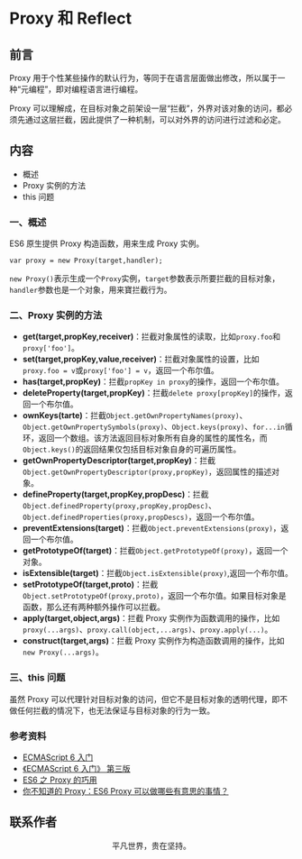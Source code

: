 # Proxy 和 Reflect

## 前言

Proxy 用于个性某些操作的默认行为，等同于在语言层面做出修改，所以属于一种“元编程”，即对编程语言进行编程。

Proxy 可以理解成，在目标对象之前架设一层“拦截”，外界对该对象的访问，都必须先通过这层拦截，因此提供了一种机制，可以对外界的访问进行过滤和必定。

## 内容

- 概述
- Proxy 实例的方法
- this 问题

### 一、概述

ES6 原生提供 Proxy 构造函数，用来生成 Proxy 实例。

```
var proxy = new Proxy(target,handler);
```

`new Proxy()`表示生成一个`Proxy`实例，`target`参数表示所要拦截的目标对象，`handler`参数也是一个对象，用来寶拦截行为。

### 二、Proxy 实例的方法

- **get(target,propKey,receiver)**：拦截对象属性的读取，比如`proxy.foo`和`proxy['foo']`。
- **set(target,propKey,value,receiver)**：拦截对象属性的设置，比如`proxy.foo = v`或`proxy['foo'] = v`，返回一个布尔值。
- **has(target,propKey)**：拦截`propKey in proxy`的操作，返回一个布尔值。
- **deleteProperty(target,propKey)**：拦截`delete proxy[propKey]`的操作，返回一个布尔值。
- **ownKeys(tarte)**：拦截`Object.getOwnPropertyNames(proxy)`、`Object.getOwnPropertySymbols(proxy)`、`Object.keys(proxy)`、`for...in`循环，返回一个数组。该方法返回目标对象所有自身的属性的属性名，而`Object.keys()`的返回结果仅包括目标对象自身的可遍历属性。
- **getOwnPropertyDescriptor(target,propKey)**：拦截`Object.getOwnPropertyDescriptor(proxy,propKey)`，返回属性的描述对象。
- **defineProperty(target,propKey,propDesc)**：拦截`Object.definedProperty(proxy,propKey,propDesc)`、`Object.definedProperties(proxy,propDescs)`，返回一个布尔值。
- **preventExtensions(target)**：拦截`Object.preventExtensions(proxy)`，返回一个布尔值。
- **getPrototypeOf(target)**：拦截`Object.getPrototypeOf(proxy)`，返回一个对象。
- **isExtensible(target)**：拦截`Object.isExtensible(proxy)`,返回一个布尔值。
- **setPrototypeOf(target,proto)**：拦截`Object.setPrototypeOf(proxy,proto)`，返回一个布尔值。如果目标对象是函数，那么还有两种额外操作可以拦截。
- **apply(target,object,args)**：拦截 Proxy 实例作为函数调用的操作，比如`proxy(...args)`、`proxy.call(object,...args)`、`proxy.apply(...)`。
- **construct(target,args)**：拦截 Proxy 实例作为构造函数调用的操作，比如`new Proxy(...args)`。

### 三、this 问题

虽然 Proxy 可以代理针对目标对象的访问，但它不是目标对象的透明代理，即不做任何拦截的情况下，也无法保证与目标对象的行为一致。

### 参考资料

- [ECMAScript 6 入门](http://es6.ruanyifeng.com/#docs/proxy)
- [《ECMAScript 6 入门》 第三版](https://yjhenan.gitbooks.io/-ecmascript-6/content/docs/proxy.html)
- [ES6 之 Proxy 的巧用](https://mp.weixin.qq.com/s/MfKjL8atgDInN3yTRDGk3Q)
- [你不知道的 Proxy：ES6 Proxy 可以做哪些有意思的事情？](https://mp.weixin.qq.com/s/wBwOKb5lOazpCa0ufl2Mgw)

## 联系作者

<div align="center">
    <p>
        平凡世界，贵在坚持。
    </p>
    <img :src="$withBase('/about/contact.png')" />
</div>
